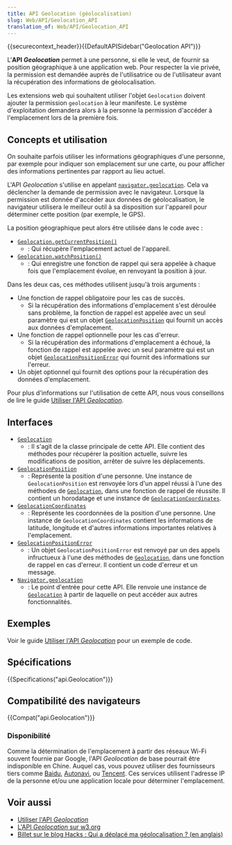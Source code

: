 ```yaml
---
title: API Geolocation (géolocalisation)
slug: Web/API/Geolocation_API
translation_of: Web/API/Geolocation_API
---
```

{{securecontext_header}}{{DefaultAPISidebar("Geolocation API")}}

L'**API <i lang="en">Geolocation</i>** permet à une personne, si elle le veut, de fournir sa position géographique à une application web. Pour respecter la vie privée, la permission est demandée auprès de l'utilisatrice ou de l'utilisateur avant la récupération des informations de géolocalisation.

Les extensions web qui souhaitent utiliser l'objet `Geolocation` doivent ajouter la permission `geolocation` à leur manifeste. Le système d'exploitation demandera alors à la personne la permission d'accéder à l'emplacement lors de la première fois.

## Concepts et utilisation

On souhaite parfois utiliser les informations géographiques d'une personne, par exemple pour indiquer son emplacement sur une carte, ou pour afficher des informations pertinentes par rapport au lieu actuel.

L'API <i lang="en">Geolocation</i> s'utilise en appelant [`navigator.geolocation`](/fr/docs/Web/API/Navigator/geolocation). Cela va déclencher la demande de permission avec le navigateur. Lorsque la permission est donnée d'accéder aux données de géolocalisation, le navigateur utilisera le meilleur outil à sa disposition sur l'appareil pour déterminer cette position (par exemple, le GPS).

La position géographique peut alors être utilisée dans le code avec&nbsp;:

- [`Geolocation.getCurrentPosition()`](/fr/docs/Web/API/Geolocation/getCurrentPosition)
  - : Qui récupère l'emplacement actuel de l'appareil.
- [`Geolocation.watchPosition()`](/fr/docs/Web/API/Geolocation/watchPosition)
  - : Qui enregistre une fonction de rappel qui sera appelée à chaque fois que l'emplacement évolue, en renvoyant la position à jour.

Dans les deux cas, ces méthodes utilisent jusqu'à trois arguments&nbsp;:

- Une fonction de rappel obligatoire pour les cas de succès.
  - Si la récupération des informations d'emplacement s'est déroulée sans problème, la fonction de rappel est appelée avec un seul paramètre qui est un objet [`GeolocationPosition`](/fr/docs/Web/API/GeolocationPosition) qui fournit un accès aux données d'emplacement.
- Une fonction de rappel optionnelle pour les cas d'erreur.
  - Si la récupération des informations d'emplacement a échoué, la fonction de rappel est appelée avec un seul paramètre qui est un objet [`GeolocationPositionError`](/fr/docs/Web/API/GeolocationPositionError) qui fournit des informations sur l'erreur.
- Un objet optionnel qui fournit des options pour la récupération des données d'emplacement.

Pour plus d'informations sur l'utilisation de cette API, nous vous conseillons de lire le guide [Utiliser l'API <i lang="en">Geolocation</i>](/fr/docs/Web/API/Geolocation_API/Using_the_Geolocation_API).

## Interfaces

- [`Geolocation`](/fr/docs/Web/API/Geolocation)
  - : Il s'agit de la classe principale de cette API. Elle contient des méthodes pour récupérer la position actuelle, suivre les modifications de position, arrêter de suivre les déplacements.
- [`GeolocationPosition`](/fr/docs/Web/API/GeolocationPosition)
  - : Représente la position d'une personne. Une instance de `GeolocationPosition` est renvoyée lors d'un appel réussi à l'une des méthodes de [`Geolocation`](/fr/docs/Web/API/Geolocation), dans une fonction de rappel de réussite. Il contient un horodatage et une instance de [`GeolocationCoordinates`](/fr/docs/Web/API/GeolocationCoordinates).
- [`GeolocationCoordinates`](/fr/docs/Web/API/GeolocationCoordinates)
  - : Représente les coordonnées de la position d'une personne. Une instance de `GeolocationCoordinates` contient les informations de latitude, longitude et d'autres informations importantes relatives à l'emplacement.
- [`GeolocationPositionError`](/fr/docs/Web/API/GeolocationPositionError)
  - : Un objet `GeolocationPositionError` est renvoyé par un des appels infructueux à l'une des méthodes de [`Geolocation`](/fr/docs/Web/API/Geolocation), dans une fonction de rappel en cas d'erreur. Il contient un code d'erreur et un message.
- [`Navigator.geolocation`](/fr/docs/Web/API/Navigator/geolocation)
  - : Le point d'entrée pour cette API. Elle renvoie une instance de [`Geolocation`](/fr/docs/Web/API/Geolocation) à partir de laquelle on peut accéder aux autres fonctionnalités.

## Exemples

Voir le guide [Utiliser l'API <i lang="en">Geolocation</i>](/fr/docs/Web/API/Geolocation_API/Using_the_Geolocation_API#exemples) pour un exemple de code.

## Spécifications

{{Specifications("api.Geolocation")}}

## Compatibilité des navigateurs

{{Compat("api.Geolocation")}}

### Disponibilité

Comme la détermination de l'emplacement à partir des réseaux Wi-Fi souvent fournie par Google, l'API <i lang="en">Geolocation</i> de base pourrait être indisponible en Chine. Auquel cas, vous pouvez utiliser des fournisseurs tiers comme [Baidu](https://lbsyun.baidu.com/index.php?title=jspopular/guide/geolocation), [Autonavi](https://lbs.amap.com/api/javascript-api/guide/services/geolocation#geolocation), ou [Tencent](https://lbs.qq.com/tool/component-geolocation.html). Ces services utilisent l'adresse IP de la personne et/ou une application locale pour déterminer l'emplacement.

## Voir aussi

- [Utiliser l'API <i lang="en">Geolocation</i>](/fr/docs/Web/API/Geolocation_API/Using_the_Geolocation_API)
- [L'API <i lang="en">Geolocation</i> sur w3.org](https://www.w3.org/TR/geolocation-API/)
- [Billet sur le blog Hacks&nbsp;: Qui a déplacé ma géolocalisation&nbsp;? (en anglais)](https://hacks.mozilla.org/2013/10/who-moved-my-geolocation/)

